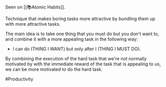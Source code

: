 Seen on [[📚Atomic Habits]].

Technique that makes boring tasks more attractive by bundling them up with more attractive tasks.

The main idea is to take one thing that you must do but you don't want to, and combine it with a more appealing task in the following way:
- I can do (THING I WANT) but only after I (THING I MUST DO).

By combining the execution of the hard task that we're not normally motivated by with the immediate reward of the task that is appealing to us, we can be more motivated to do the hard task.

#Productivity